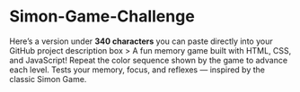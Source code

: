 # Simon-Game-Challenge
Here’s a version under **340 characters** you can paste directly into your GitHub project description box   >  A fun memory game built with HTML, CSS, and JavaScript! Repeat the color sequence shown by the game to advance each level. Tests your memory, focus, and reflexes — inspired by the classic Simon Game.
